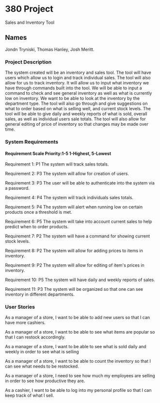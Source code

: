# 380 Project
Sales and Inventory Tool

## Names
Jondn Tryniski,
Thomas Hanley,
Josh Meritt.

### Project Description
The system created will be an inventory and sales tool. The tool will have users which allow us to login and track individual sales. The tool will also allow for us to track inventory. It will allow us to input what inventory we have through commands built into the tool. We will be able to input a command to check and see general inventory as well as what is currently low on inventory. We want to be able to look at the inventory by the department type. The tool will also go through and give suggestions on what to order based on what is selling well, and current stock levels. The tool will be able to give daily and weekly reports of what is sold, overall sales, as well as individual users sale totals. The tool will also allow for general editing of price of inventory so that changes may be made over time.

### System Requirements
#### Requirement Scale Priority:1-5 1-Highest, 5-Lowest
Requirement 1: P1 The system will track sales totals.

Requirement 2: P3 The system will allow for creation of users.

Requirement 3: P3 The user will be able to authenticate into the system via a password.

Requirement 4: P4 The system will track individuals sales totals.

Requirement 5: P4 The system will alert when running low on certain products once a threshold is met.

Requirement 6: P5 The system will take into account current sales to help predict when to order products.

Requirement 7: P2 The system will have a command for showing current stock levels.

Requirement 8: P2 The system will allow for adding prices to items in inventory.

Requirement 9: P2 The system will allow for editing of item's prices in inventory.

Requirement 10: P5 The system will have daily and weekly reports of sales.

Requirement 11: P3 The system will be organized so that one can see inventory in different departments.


### User Stories
As a manager of a store, I want to be able to add new users so that I can have more cashiers.

As a manager of a store, I want to be able to see what items are popular so that I can restock accordingly.

As a manager of a store, I want to be able to see what is sold daily and weekly in order to see what is selling

As a manager of a store, I want to be able to count the inventory so that I can see what needs to be restocked. 

As a manager of a store, I need to see how much my employees are selling in order to see how productive they are.

As a cashier, I want to be able to log into my personal profile so that I can keep track of what I sell.
